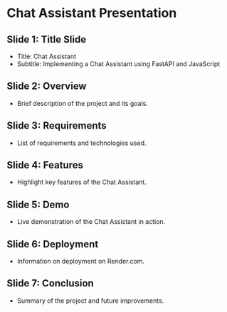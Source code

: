 # Chat Assistant Presentation

## Slide 1: Title Slide
- Title: Chat Assistant
- Subtitle: Implementing a Chat Assistant using FastAPI and JavaScript

## Slide 2: Overview
- Brief description of the project and its goals.

## Slide 3: Requirements
- List of requirements and technologies used.

## Slide 4: Features
- Highlight key features of the Chat Assistant.

## Slide 5: Demo
- Live demonstration of the Chat Assistant in action.

## Slide 6: Deployment
- Information on deployment on Render.com.

## Slide 7: Conclusion
- Summary of the project and future improvements.